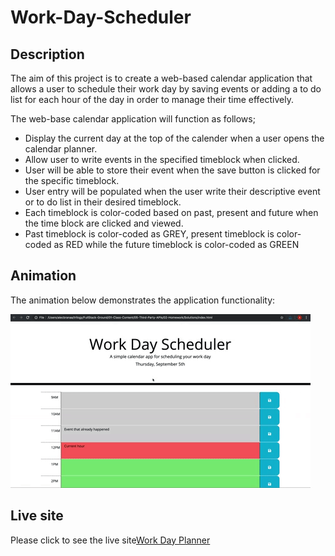 # Work-Day-Scheduler

## Description 
 The aim of this project is to create a web-based calendar application that allows a user to schedule their work day by saving events or adding a to do list for each hour of the day in order to manage their time effectively. 

 The web-base calendar application will function as follows;
 * Display the current day at the top of the calender when a user opens the calendar planner.
 * Allow user to write events in the specified timeblock when clicked.
 * User will be able to store their event when the save button is clicked for the specific timeblock.
 * User entry will be populated when the user write their descriptive event or to do list in their desired timeblock.
 * Each timeblock is color-coded based on past, present and future when the time block are clicked and viewed.
 * Past timeblock is color-coded as GREY, present timeblock is color-coded as RED while the future timeblock is color-coded as GREEN


## Animation 

The animation below demonstrates the application functionality:

![Work Day planner](./images/demo.gif)

## Live site 

Please click to see the live site[Work Day Planner](https://harunatech.github.io/Work-Day-Scheduler/)